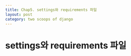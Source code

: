 ```yaml
---
title: Chap5. settings와 requirements 파일
layout: post
category: two scoops of django
---
```

# settings와 requirements 파일
